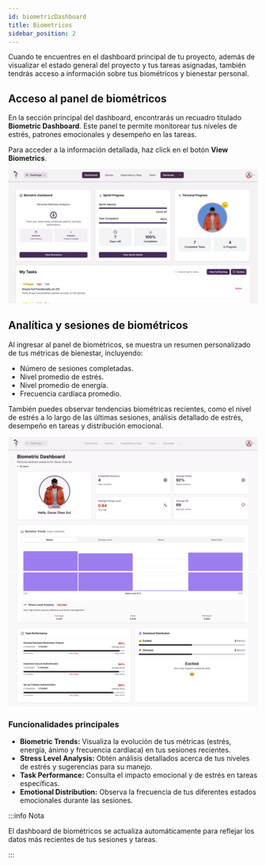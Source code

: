 ```yaml
---
id: biometricDashboard
title: Biometricos 
sidebar_position: 2
---
```


Cuando te encuentres en el dashboard principal de tu proyecto, además de visualizar el estado general del proyecto y tus tareas asignadas, también tendrás acceso a información sobre tus biométricos y bienestar personal.

## Acceso al panel de biométricos

En la sección principal del dashboard, encontrarás un recuadro titulado **Biometric Dashboard**. Este panel te permite monitorear tus niveles de estrés, patrones emocionales y desempeño en las tareas.

Para acceder a la información detallada, haz click en el botón **View Biometrics**.

![Vista del acceso al panel de biométricos](img/dashboardPrincipal/dashboardPrinicpal.png)

## Analítica y sesiones de biométricos

Al ingresar al panel de biométricos, se muestra un resumen personalizado de tus métricas de bienestar, incluyendo:

- Número de sesiones completadas.
- Nivel promedio de estrés.
- Nivel promedio de energía.
- Frecuencia cardíaca promedio.

También puedes observar tendencias biométricas recientes, como el nivel de estrés a lo largo de las últimas sesiones, análisis detallado de estrés, desempeño en tareas y distribución emocional.

![Panel principal de biométricos](img/dashboardBiometricos/dashboardBiometrics.png)
![Sección de tendencias y desempeño](img/dashboardBiometricos/dashboardBiometrics2.png)

### Funcionalidades principales

- **Biometric Trends:** Visualiza la evolución de tus métricas (estrés, energía, ánimo y frecuencia cardíaca) en tus sesiones recientes.
- **Stress Level Analysis:** Obtén análisis detallados acerca de tus niveles de estrés y sugerencias para su manejo.
- **Task Performance:** Consulta el impacto emocional y de estrés en tareas específicas.
- **Emotional Distribution:** Observa la frecuencia de tus diferentes estados emocionales durante las sesiones.

:::info Nota

El dashboard de biométricos se actualiza automáticamente para reflejar los datos más recientes de tus sesiones y tareas.

:::